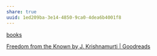 ```yaml
---
share: true
uuid: 1ed209ba-3e14-4850-9ca0-4dea6b4001f8
---
```

[books](/a3a80e28-c537-4091-a06f-3d20f44ec6a2)

[Freedom from the Known by J. Krishnamurti | Goodreads](https://www.goodreads.com/book/show/143877.Freedom_from_the_Known)
